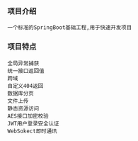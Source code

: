 ### 项目介绍
```
一个标准的SpringBoot基础工程,用于快速开发项目
```

### 项目特点
```
全局异常捕获
统一接口返回值
跨域
自定义404返回
数据库分页
文件上传
静态资源访问
AES接口加密校验
JWT用户登录安全认证
WebSokect即时通讯
```

